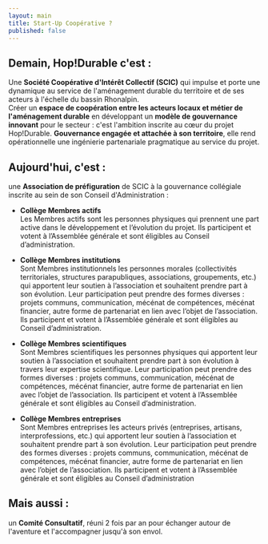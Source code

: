 ```yaml
---
layout: main
title: Start-Up Coopérative ?
published: false
---
```


## Demain, Hop!Durable c'est :

Une **Société Coopérative d'Intérêt Collectif (SCIC)** qui impulse et porte une dynamique au service de l'aménagement durable du territoire et de ses acteurs à l'échelle du bassin Rhonalpin.  
Créer un **espace de coopération entre les acteurs locaux et métier de l'aménagement durable** en développant un **modèle de gouvernance innovant** pour le secteur : c'est l'ambition inscrite au cœur du projet Hop!Durable. **Gouvernance engagée et attachée à son territoire**, elle rend opérationnelle une ingénierie partenariale pragmatique au service du projet.


## Aujourd'hui, c'est :
une **Association de préfiguration** de SCIC à la gouvernance collégiale inscrite au sein de son Conseil d'Administration :

- **Collège Membres actifs**  
Les Membres actifs sont les personnes physiques qui prennent une part active dans le développement et l’évolution du projet. Ils participent et votent à l’Assemblée générale et sont éligibles au Conseil d’administration.

- **Collège Membres institutions**  
Sont Membres institutionnels les personnes morales (collectivités territoriales, structures parapubliques, associations, groupements, etc.) qui apportent leur soutien à l’association et souhaitent prendre part à son évolution. Leur participation peut prendre des formes diverses : projets communs, communication, mécénat de compétences, mécénat financier, autre forme de partenariat en lien avec l’objet de l’association. Ils participent et votent à l’Assemblée générale et sont éligibles au Conseil d’administration.

- **Collège Membres scientifiques**  
Sont Membres scientifiques les personnes physiques qui apportent leur soutien à l’association et souhaitent prendre part à son évolution à travers leur expertise scientifique. Leur participation peut prendre des formes diverses : projets communs, communication, mécénat de compétences, mécénat financier, autre forme de partenariat en lien avec l’objet de l’association. Ils participent et votent à l’Assemblée générale et sont éligibles au Conseil d’administration.

- **Collège Membres entreprises**  
Sont Membres entreprises les acteurs privés (entreprises, artisans, interprofessions, etc.) qui apportent leur soutien à l’association et souhaitent prendre part à son évolution. Leur participation peut prendre des formes diverses : projets communs, communication, mécénat de compétences, mécénat financier, autre forme de partenariat en lien avec l’objet de l’association. Ils participent et votent à l’Assemblée générale et sont éligibles au Conseil d’administration


## Mais aussi :  
un **Comité Consultatif**, réuni 2 fois par an pour échanger autour de l'aventure et l'accompagner jusqu'à son envol.


